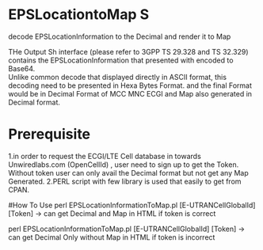 # EPSLocationtoMap S
decode EPSLocationInformation to the Decimal and render it to Map

THe Output Sh interface (please refer to 3GPP TS 29.328 and TS 32.329) contains the EPSLocationInformation
that presented with encoded to Base64.  
Unlike common decode that displayed directly in ASCII format, this decoding need to be presented in Hexa Bytes Format.
and the final Format would be in Decimal Format of MCC MNC ECGI and Map also generated in Decimal format.

# Prerequisite 
1.in order to request the ECGI/LTE Cell database in towards Unwiredlabs.com (OpenCellId) , user need to sign up to get the Token.
Without token user can only avail the Decimal format but not get any Map Generated.
2.PERL script with few library is used that easily to get from CPAN.


#How To Use
perl EPSLocationInformationToMap.pl [E-UTRANCellGlobalId] [Token] -> can get Decimal and Map in HTML if token is correct
  
perl EPSLocationInformationToMap.pl [E-UTRANCellGlobalId] [Token] -> can get Decimal Only without Map in HTML if token is incorrect

